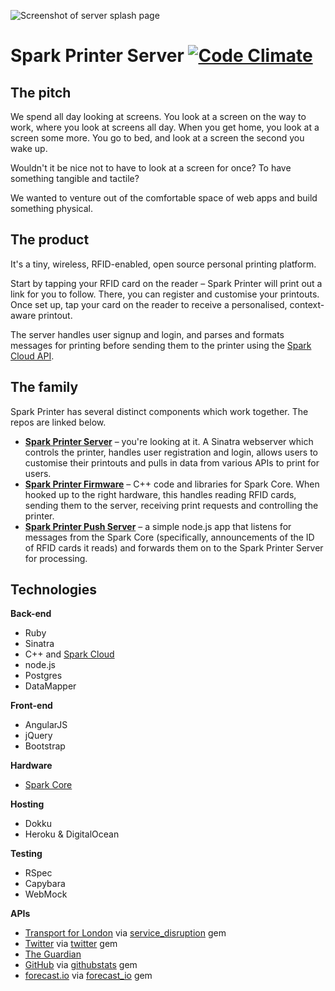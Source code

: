 ![Screenshot of server splash page](screenshot.jpg)

# Spark Printer Server [![Code Climate](https://codeclimate.com/github/henryaj/Maker-Spark-Server/badges/gpa.svg)](https://codeclimate.com/github/henryaj/Maker-Spark-Server)

## The pitch

We spend all day looking at screens. You look at a screen on the way to work, where you look at screens all day. When you get home, you look at a screen some more. You go to bed, and look at a screen the second you wake up.

Wouldn't it be nice not to have to look at a screen for once? To have something tangible and tactile?

We wanted to venture out of the comfortable space of web apps and build something physical.

## The product

It's a tiny, wireless, RFID-enabled, open source personal printing platform.

Start by tapping your RFID card on the reader – Spark Printer will print out a link for you to follow. There, you can register and customise your printouts. Once set up, tap your card on the reader to receive a personalised, context-aware printout.

The server handles user signup and login, and parses and formats messages for printing before sending them to the printer using the [Spark Cloud API](http://docs.spark.io/api/).

## The family

Spark Printer has several distinct components which work together. The repos are linked below.

* **[Spark Printer Server](https://github.com/MakersSpark/Maker-Spark-Server)** – you're looking at it. A Sinatra webserver which controls the printer, handles user registration and login, allows users to customise their printouts and pulls in data from various APIs to print for users.
* **[Spark Printer Firmware](https://github.com/MakersSpark/spark-printer-firmware)** – C++ code and libraries for Spark Core. When hooked up to the right hardware, this handles reading RFID cards, sending them to the server, receiving print requests and controlling the printer.
* **[Spark Printer Push Server](https://github.com/MakersSpark/spark-rfid-push)** – a simple node.js app that listens for messages from the Spark Core (specifically, announcements of the ID of RFID cards it reads) and forwards them on to the Spark Printer Server for processing.

## Technologies

**Back-end**
* Ruby
* Sinatra
* C++ and [Spark Cloud](http://spark.io)
* node.js
* Postgres
* DataMapper

**Front-end**
* AngularJS
* jQuery
* Bootstrap

**Hardware**
* [Spark Core](http://spark.io)

**Hosting**
* Dokku
* Heroku & DigitalOcean

**Testing**
* RSpec
* Capybara
* WebMock
 
**APIs**
* [Transport for London](https://www.tfl.gov.uk/info-for/open-data-users/) via [service_disruption](https://github.com/adamcarlile/service_disruption) gem
* [Twitter](https://www.tfl.gov.uk/info-for/open-data-users/) via [twitter](https://github.com/sferik/twitter) gem
* [The Guardian](http://www.theguardian.com/open-platform) 
* [GitHub](https://developer.github.com/) via [githubstats](https://rubygems.org/gems/githubstats) gem
* [forecast.io](http://forecast.io) via [forecast_io](https://rubygems.org/gems/forecast_io) gem
